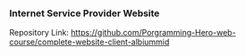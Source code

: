 ### Internet Service Provider Website

Repository Link:
https://github.com/Porgramming-Hero-web-course/complete-website-client-albiummid
